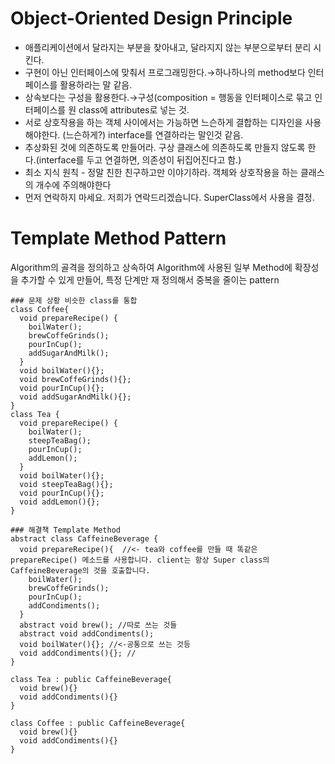 # Object-Oriented Design Principle
- 애플리케이션에서 달라지는 부분을 찾아내고, 달라지지 않는 부분으로부터 분리 시킨다.
- 구현이 아닌 인터페이스에 맞춰서 프로그래밍한다.→하나하나의 method보다 인터페이스를 활용하라는 말 같음.
- 상속보다는 구성을 활용한다.→구성(composition = 행동을 인터페이스로 묶고 인터페이스를 원 class에 attributes로 넣는 것.
- 서로 상호작용을 하는 객체 사이에서는 가능하면 느슨하게 결합하는 디자인을 사용해야한다. (느슨하게?) interface를 연결하라는 말인것 같음.
- 추상화된 것에 의존하도록 만들어라. 구상 클래스에 의존하도록 만들지 않도록 한다.(interface를 두고 연결하면, 의존성이 뒤집어진다고 함.)
- 최소 지식 원칙 - 정말 친한 친구하고만 이야기하라. 객체와 상호작용을 하는 클래스의 개수에 주의해야한다
- 먼저 연락하지 마세요. 저희가 연락드리겠습니다. SuperClass에서 사용을 결정.

# Template Method Pattern
Algorithm의 골격을 정의하고 상속하여 Algorithm에 사용된 일부 Method에 확장성을 추가할 수 있게 만들어, 특정 단계만 재 정의해서 중복을 줄이는 pattern

```
### 문제 상황 비슷한 class를 통합
class Coffee{
  void prepareRecipe() {
    boilWater();
    brewCoffeGrinds();
    pourInCup();
    addSugarAndMilk();
  }
  void boilWater(){};
  void brewCoffeGrinds(){};
  void pourInCup(){};
  void addSugarAndMilk(){};
}
class Tea {
  void prepareRecipe() {
    boilWater();
    steepTeaBag();
    pourInCup();
    addLemon();
  }
  void boilWater(){};
  void steepTeaBag(){};
  void pourInCup(){};
  void addLemon(){};
}
```

```
### 해결책 Template Method
abstract class CaffeineBeverage {
  void prepareRecipe(){  //<- tea와 coffee를 만들 때 똑같은 prepareRecipe() 메소드를 사용합니다. client는 항상 Super class의 CaffeineBeverage의 것을 호출합니다.
    boilWater();
    brewCoffeGrinds();
    pourInCup();
    addCondiments();
  }
  abstract void brew(); //따로 쓰는 것들 
  abstract void addCondiments();
  void boilWater(){}; //<-공통으로 쓰는 것등
  void addCondiments(){}; //
}

class Tea : public CaffeineBeverage{
  void brew(){}
  void addCondiments(){}
}

class Coffee : public CaffeineBeverage{
  void brew(){}
  void addCondiments(){}
}
```

